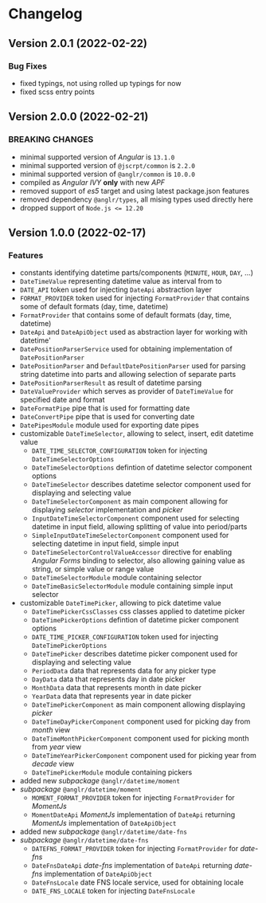 # Changelog

## Version 2.0.1 (2022-02-22)

### Bug Fixes

- fixed typings, not using rolled up typings for now
- fixed scss entry points

## Version 2.0.0 (2022-02-21)

### BREAKING CHANGES

- minimal supported version of *Angular* is `13.1.0`
- minimal supported version of `@jscrpt/common` is `2.2.0`
- minimal supported version of `@anglr/common` is `10.0.0`
- compiled as *Angular IVY* **only** with new *APF*
- removed support of *es5* target and using latest package.json features
- removed dependency `@anglr/types`, all mising types used directly here
- dropped support of `Node.js <= 12.20`

## Version 1.0.0 (2022-02-17)

### Features

- constants identifying datetime parts/components (`MINUTE`, `HOUR`, `DAY`, ...)
- `DateTimeValue` representing datetime value as interval from to
- `DATE_API` token used for injecting `DateApi` abstraction layer
- `FORMAT_PROVIDER` token used for injecting `FormatProvider` that contains some of default formats (day, time, datetime)
- `FormatProvider` that contains some of default formats (day, time, datetime)
- `DateApi` and `DateApiObject` used as abstraction layer for working with datetime'
- `DatePositionParserService` used for obtaining implementation of `DatePositionParser`
- `DatePositionParser` and `DefaultDatePositionParser` used for parsing string datetime into parts and allowing selection of separate parts
- `DatePositionParserResult` as result of datetime parsing
- `DateValueProvider` which serves as provider of `DateTimeValue` for specified date and format
- `DateFormatPipe` pipe that is used for formatting date
- `DateConvertPipe` pipe that is used for converting date
- `DatePipesModule` module used for exporting date pipes
- customizable `DateTimeSelector`, allowing to select, insert, edit datetime value
    - `DATE_TIME_SELECTOR_CONFIGURATION` token for injecting `DateTimeSelectorOptions`
    - `DateTimeSelectorOptions` defintion of datetime selector component options
    - `DateTimeSelector` describes datetime selector component used for displaying and selecting value
    - `DateTimeSelectorComponent` as main component allowing for displaying *selector* implementation and *picker*
    - `InputDateTimeSelectorComponent` component used for selecting datetime in input field, allowing splitting of value into period/parts
    - `SimpleInputDateTimeSelectorComponent` component used for selecting datetime in input field, simple input
    - `DateTimeSelectorControlValueAccessor` directive for enabling *Angular Forms* binding to selector, also allowing gaining value as string, or simple value or range value
    - `DateTimeSelectorModule` module containing selector 
    - `DateTimeBasicSelectorModule` module containing simple input selector
- customizable `DateTimePicker`, allowing to pick datetime value
    - `DateTimePickerCssClasses` css classes applied to datetime picker
    - `DateTimePickerOptions` defintion of datetime picker component options
    - `DATE_TIME_PICKER_CONFIGURATION` token used for injecting `DateTimePickerOptions`
    - `DateTimePicker` describes datetime picker component used for displaying and selecting value
    - `PeriodData` data that represents data for any picker type
    - `DayData` data that represents day in date picker
    - `MonthData` data that represents month in date picker
    - `YearData` data that represents year in date picker
    - `DateTimePickerComponent` as main component allowing displaying *picker*
    - `DateTimeDayPickerComponent` component used for picking day from *month* view
    - `DateTimeMonthPickerComponent` component used for picking month from *year* view
    - `DateTimeYearPickerComponent` component used for picking year from *decade* view
    - `DateTimePickerModule` module containing pickers
- added new *subpackage* `@anglr/datetime/moment`
- *subpackage* `@anglr/datetime/moment`
    - `MOMENT_FORMAT_PROVIDER` token for injecting `FormatProvider` for *MomentJs*
    - `MomentDateApi` *MomentJs* implementation of `DateApi` returning *MomentJs* implementation of `DateApiObject`
- added new *subpackage* `@anglr/datetime/date-fns`
- *subpackage* `@anglr/datetime/date-fns`
    - `DATEFNS_FORMAT_PROVIDER` token for injecting `FormatProvider` for *date-fns*
    - `DateFnsDateApi` *date-fns* implementation of `DateApi` returning *date-fns* implementation of `DateApiObject`
    - `DateFnsLocale` date FNS locale service, used for obtaining locale
    - `DATE_FNS_LOCALE` token for injecting `DateFnsLocale`